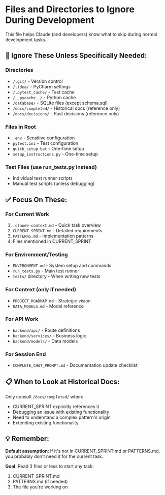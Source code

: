 # Files and Directories to Ignore During Development

This file helps Claude (and developers) know what to skip during normal development tasks.

## 🚫 Ignore These Unless Specifically Needed:

### Directories
- `/.git/` - Version control
- `/.idea/` - PyCharm settings  
- `/.pytest_cache/` - Test cache
- `/__pycache__/` - Python cache
- `/database/` - SQLite files (except schema.sql)
- `/docs/completed/` - Historical docs (reference only)
- `/docs/decisions/` - Past decisions (reference only)

### Files in Root
- `.env` - Sensitive configuration
- `pytest.ini` - Test configuration
- `quick_setup.bat` - One-time setup
- `setup_instructions.py` - One-time setup

### Test Files (use run_tests.py instead)
- Individual test runner scripts
- Manual test scripts (unless debugging)

## ✅ Focus On These:

### For Current Work
1. `.claude-context.md` - Quick task overview
2. `CURRENT_SPRINT.md` - Detailed requirements
3. `PATTERNS.md` - Implementation patterns
4. Files mentioned in CURRENT_SPRINT

### For Environment/Testing
- `ENVIRONMENT.md` - System setup and commands
- `run_tests.py` - Main test runner
- `tests/` directory - When writing new tests

### For Context (only if needed)
- `PROJECT_ROADMAP.md` - Strategic vision
- `DATA_MODELS.md` - Model reference

### For API Work  
- `backend/api/` - Route definitions
- `backend/services/` - Business logic
- `backend/models/` - Data models

### For Session End
- `COMPLETE_CHAT_PROMPT.md` - Documentation update checklist

## 📋 When to Look at Historical Docs:

Only consult `/docs/completed/` when:
- CURRENT_SPRINT explicitly references it
- Debugging an issue with existing functionality  
- Need to understand a complex pattern's origin
- Extending existing functionality

## 💡 Remember:

**Default assumption**: If it's not in CURRENT_SPRINT.md or PATTERNS.md, you probably don't need it for the current task.

**Goal**: Read 3 files or less to start any task:
1. CURRENT_SPRINT.md
2. PATTERNS.md (if needed)
3. The file you're working on